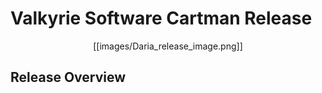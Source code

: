 # Valkyrie Software Cartman Release  

<p align="center">[[images/Daria_release_image.png]]</p>  

## Release Overview
